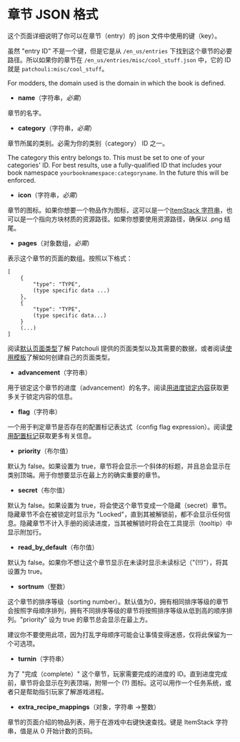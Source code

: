 # 章节 JSON 格式

这个页面详细说明了你可以在章节（entry）的 json 文件中使用的键（key）。

虽然 "entry ID" 不是一个键，但是它是从 `/en_us/entries` 下找到这个章节的必要路径。所以如果你的章节在 `/en_us/entries/misc/cool_stuff.json` 中，它的 ID 就是 `patchouli:misc/cool_stuff`。

For modders, the domain used is the domain in which the book is defined.

- **name**（字符串，*必需*）

章节的名字。

- **category**（字符串，*必需*）

章节所属的类别。必需为你的类别（category） ID 之一。

The category this entry belongs to. This must be set to one of your categories' ID. For
best results, use a fully-qualified ID that includes your book namespace
`yourbooknamespace:categoryname`. In the future this will be enforced.

- **icon**（字符串，*必需*）

章节的图标。如果你想要一个物品作为图标，这可以是一个[ItemStack 字符串](https://github.com/SQwatermark/Patchouli-wiki-zh_cn/wiki/ItemStack字符串格式)，也可以是一个指向方块材质的资源路径。如果你想要使用资源路径，确保以 .png 结尾。

- **pages**（对象数组，*必需*）

表示这个章节的页面的数组。按照以下格式：

```
[
    {
        "type": "TYPE",
        (type specific data ...)
    },
    {
        "type": "TYPE",
        (type specific data...)
    }
    (...)
]
```

阅读[默认页面类型](/docs/patchouli-basics/page-types)了解 Patchouli 提供的页面类型以及其需要的数据，或者阅读[使用模板](/docs/patchouli-basics/templates)了解如何创建自己的页面类型。

- **advancement**（字符串）

用于锁定这个章节的进度（advancement）的名字。阅读[用进度锁定内容](/docs/patchouli-basics/advancement-locking)获取更多关于锁定内容的信息。

- **flag**（字符串）

一个用于判定章节是否存在的配置标记表达式（config flag expression）。阅读[使用配置标记](/docs/patchouli-basics/config-gating)获取更多有关信息。

- **priority**（布尔值）

默认为 false。如果设置为 true，章节将会显示一个斜体的标题，并且总会显示在类别顶端。用于你想要显示在最上方的确实重要的章节。

- **secret**（布尔值）

默认为 false。如果设置为 true，将会使这个章节变成一个隐藏（secret）章节。隐藏章节不会在被锁定时显示为 "Locked"，直到其被解锁前，都不会显示任何信息。隐藏章节不计入手册的阅读进度，当其被解锁时将会在工具提示（tooltip）中显示附加行。

- **read_by_default**（布尔值）

默认为 false。如果你不想让这个章节显示在未读时显示未读标记（"(!!)"），将其设置为 true。

- **sortnum**（整数）

这个章节的排序等级（sorting number）。默认值为0，拥有相同排序等级的章节会按照字母顺序排列，拥有不同排序等级的章节将按照排序等级从低到高的顺序排列。"priority" 设为 true 的章节总会显示在最上方。

建议你不要使用此项，因为打乱字母顺序可能会让事情变得迷惑，仅将此保留为一个可选项。

- **turnin**（字符串）

为了 "完成（complete）" 这个章节，玩家需要完成的进度的 ID。直到进度完成前，章节将会显示在列表顶端，附带一个 (?) 图标。这可以用作一个任务系统，或者只是帮助指引玩家了解游戏进程。

- **extra_recipe_mappings**（对象，字符串 ->整数）

章节的页面介绍的物品列表，用于在游戏中右键快速查找。键是 ItemStack 字符串，值是从 0 开始计数的页码。
